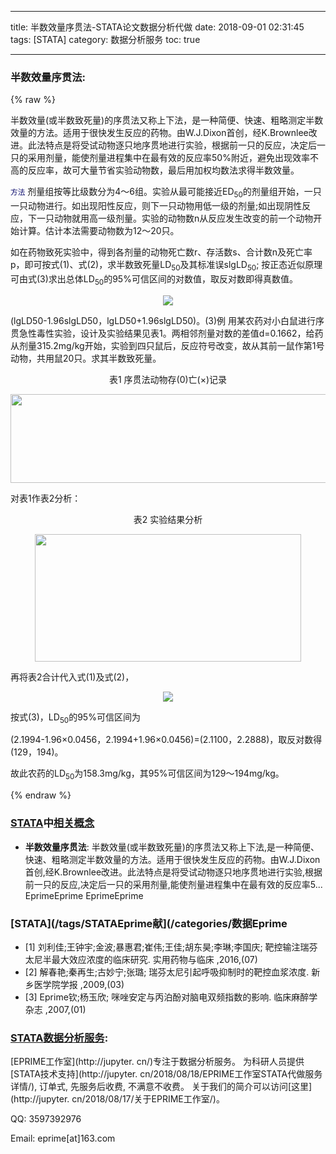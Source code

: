 
---
title: 半数效量序贯法-STATA论文数据分析代做
date: 2018-09-01 02:31:45
tags: [STATA]
category: 数据分析服务
toc: true

---



<span></span>
<!-- more -->



### 半数效量序贯法:

{% raw %}
<div class="p1">半数效量(或半数致死量)的序贯法又称上下法，是一种简便、快速、粗略测定半数效量的方法。适用于很快发生反应的药物。由W.J.Dixon首创，经K.Brownlee改进。此法特点是将受试动物逐只地序贯地进行实验，根据前一只的反应，决定后一只的采用剂量，能使剂量进程集中在最有效的反应率50%附近，避免出现效率不高的反应率，故可大量节省实验动物数，最后用加权均数法求得半数效量。

<p><font color="#0A0A6C"><small>方法</small></font> 剂量组按等比级数分为4～6组。实验从最可能接近ED<sub>50</sub>的剂量组开始，一只一只动物进行。如出现阳性反应，则下一只动物用低一级的剂量;如出现阴性反应，下一只动物就用高一级剂量。实验的动物数n从反应发生改变的前一个动物开始计算。估计本法需要动物数为12～20只。

</p><p>如在药物致死实验中，得到各剂量的动物死亡数r、存活数s、合计数n及死亡率p，即可按式(1)、式(2)，求半数致死量LD<sub>50</sub>及其标准误slgLD<sub>50</sub>; 按正态近似原理可由式(3)求出总体LD<sub>50</sub>的95%可信区间的对数值，取反对数即得真数值。</p><p align="center"><img imgpath="/CRFDPIC/R200612059/R200612059.0206.6.png" align="absmiddle" src="/CRFDPIC/R200612059/R200612059.0206.6.gif"></p>

<p>(lgLD50-1.96slgLD50，lgLD50+1.96slgLD50)。(3)例 用某农药对小白鼠进行序贯急性毒性实验，设计及实验结果见表1。两相邻剂量对数的差值d=0.1662，给药从剂量315.2mg/kg开始，实验到四只鼠后，反应符号改变，故从其前一鼠作第1号动物，共用鼠20只。求其半数致死量。

</p><p></p><p align="center">表1 序贯法动物存(0)亡(×)记录</p><p align="center"><span class="imgdiv" style="text-align:center;"><img onclick="zoomPic(this);" align="absmiddle" width="620" height="142" src="/CRFDPIC/R200612059/R200612059.0206.9.png"></span></p>

<p>对表1作表2分析：

</p><p></p><p align="center">表2 实验结果分析</p><p align="center"><span class="imgdiv" style="text-align:center;"><img onclick="zoomPic(this);" align="absmiddle" width="426" height="204" src="/CRFDPIC/R200612059/R200612059.0206.11.png"></span></p>

再将表2合计代入式(1)及式(2)，<p align="center"><img imgpath="/CRFDPIC/R200612059/R200612059.0206.13.png" align="absmiddle" src="/CRFDPIC/R200612059/R200612059.0206.13.gif"></p>

<p>按式(3)，LD<sub>50</sub>的95%可信区间为

</p><p>(2.1994-1.96×0.0456，2.1994+1.96×0.0456)=(2.1100，2.2888)，取反对数得(129，194)。

</p><p>故此农药的LD<sub>50</sub>为158.3mg/kg，其95%可信区间为129～194mg/kg。</p></div>
{% endraw %}



### [STATA](/tags/STATA/)中[相关概念](/categories/数据分析服务)

- **半数效量序贯法**: 半数效量(或半数致死量)的序贯法又称上下法,是一种简便、快速、粗略测定半数效量的方法。适用于很快发生反应的药物。由W.J.Dixon首创,经K.Brownlee改进。此法特点是将受试动物逐只地序贯地进行实验,根据前一只的反应,决定后一只的采用剂量,能使剂量进程集中在最有效的反应率5...
EprimeEprime
EprimeEprime
### [STATA](/tags/STATAEprime献](/categories/数据Eprime

- [1]  刘利佳;王钟宇;金波;暴惠君;崔伟;王佳;胡东昊;李琳;李国庆; 靶控输注瑞芬太尼半最大效应浓度的临床研究. 实用药物与临床 ,2016,(07)
- [2]  解春艳;秦再生;古妙宁;张璐; 瑞芬太尼引起呼吸抑制时的靶控血浆浓度. 新乡医学院学报 ,2009,(03)
- [3]  Eprime钦;杨玉欣; 咪唑安定与丙泊酚对脑电双频指数的影响. 临床麻醉学杂志 ,2007,(01)


### [STATA](/tags/STATA/)[数据分析服务](/categories/数据分析服务/):
[EPRIME工作室](http://jupyter. cn/)专注于数据分析服务。
为科研人员提供[STATA技术支持](http://jupyter. cn/2018/08/18/EPRIME工作室STATA代做服务详情/), 订单式, 先服务后收费, 不满意不收费。
关于我们的简介可以访问[这里](http://jupyter. cn/2018/08/17/关于EPRIME工作室/)。

QQ: 3597392976

Email: eprime[at]163.com


